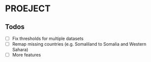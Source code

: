 # PROEJECT

## Todos

- [ ] Fix thresholds for multiple datasets
- [ ] Remap missing countries (e.g. Somaliland to Somalia and Western Sahara)
- [ ] More features
